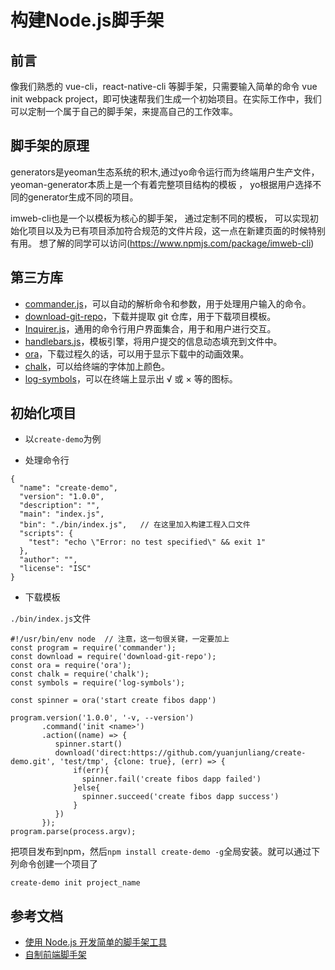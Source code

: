 # 构建Node.js脚手架

## 前言

像我们熟悉的 vue-cli，react-native-cli 等脚手架，只需要输入简单的命令 vue init webpack project，即可快速帮我们生成一个初始项目。在实际工作中，我们可以定制一个属于自己的脚手架，来提高自己的工作效率。

## 脚手架的原理

generators是yeoman生态系统的积木,通过yo命令运行而为终端用户生产文件，yeoman-generator本质上是一个有着完整项目结构的模板 ， yo根据用户选择不同的generator生成不同的项目。

imweb-cli也是一个以模板为核心的脚手架， 通过定制不同的模板， 可以实现初始化项目以及为已有项目添加符合规范的文件片段，这一点在新建页面的时候特别有用。 想了解的同学可以访问(https://www.npmjs.com/package/imweb-cli)

## 第三方库

- [commander.js](https://github.com/tj/commander.js)，可以自动的解析命令和参数，用于处理用户输入的命令。
- [download-git-repo](https://github.com/flipxfx/download-git-repo)，下载并提取 git 仓库，用于下载项目模板。
- [Inquirer.js](https://github.com/SBoudrias/Inquirer.js)，通用的命令行用户界面集合，用于和用户进行交互。
- [handlebars.js](https://github.com/wycats/handlebars.js)，模板引擎，将用户提交的信息动态填充到文件中。
- [ora](https://github.com/sindresorhus/ora)，下载过程久的话，可以用于显示下载中的动画效果。
- [chalk](https://github.com/chalk/chalk)，可以给终端的字体加上颜色。
- [log-symbols](https://github.com/sindresorhus/log-symbols)，可以在终端上显示出 √ 或 × 等的图标。

## 初始化项目

- 以`create-demo`为例

- 处理命令行

```
{
  "name": "create-demo",
  "version": "1.0.0",
  "description": "",
  "main": "index.js",
  "bin": "./bin/index.js",   // 在这里加入构建工程入口文件
  "scripts": {
    "test": "echo \"Error: no test specified\" && exit 1"
  },
  "author": "",
  "license": "ISC"
}
```

- 下载模板

`./bin/index.js`文件

```
#!/usr/bin/env node  // 注意，这一句很关键，一定要加上
const program = require('commander');
const download = require('download-git-repo');
const ora = require('ora');
const chalk = require('chalk');
const symbols = require('log-symbols');

const spinner = ora('start create fibos dapp')

program.version('1.0.0', '-v, --version')
       .command('init <name>')
       .action((name) => {
          spinner.start()
          download('direct:https://github.com/yuanjunliang/create-demo.git', 'test/tmp', {clone: true}, (err) => {
              if(err){
                spinner.fail('create fibos dapp failed')
              }else{
                spinner.succeed('create fibos dapp success')
              }
          })
       });
program.parse(process.argv);
```

把项目发布到npm，然后`npm install create-demo -g`全局安装。就可以通过下列命令创建一个项目了

```
create-demo init project_name
```

## 参考文档

- [使用 Node.js 开发简单的脚手架工具 ](https://github.com/lin-xin/blog/issues/27)
- [自制前端脚手架](http://imweb.io/topic/59ffc48c1f0e50753869bf91)
